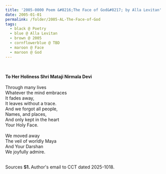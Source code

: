 ```yaml
---
title: '2005-0000 Poem &#8216;The Face of God&#8217; by Alla Levitan'
date: 2005-01-01
permalink: /folder/2005-AL-The-Face-of-God
tags:
  - black @ Poetry
  - blue @ Alla Levitan
  - brown @ 2005
  - cornflowerblue @ TBD
  - maroon @ Face
  - maroon @ God
---
```


<br>

<p>
<b>To Her Holiness Shri Mataji Nirmala Devi</b><br>
<br>
Through many lives<br>
Whatever the mind embraces<br>
It fades away,<br>
It leaves without a trace.<br>
And we forgot all people,<br>
Names, and places,<br>
And only kept in the heart<br>
Your Holy Face.<br>
<br>
We moved away<br>
The veil of worldly Maya<br>
And Your Darshan<br>
We joyfully admire.
</p>

<br>

<wave-list>
<list-title color="DarkSeaGreen" width="40">Sources</list-title>
  <list-item color="BlanchedAlmond"  width="280"><b>S1. </b> Author's email to CCT dated 2025-1018.</list-item>
</wave-list>